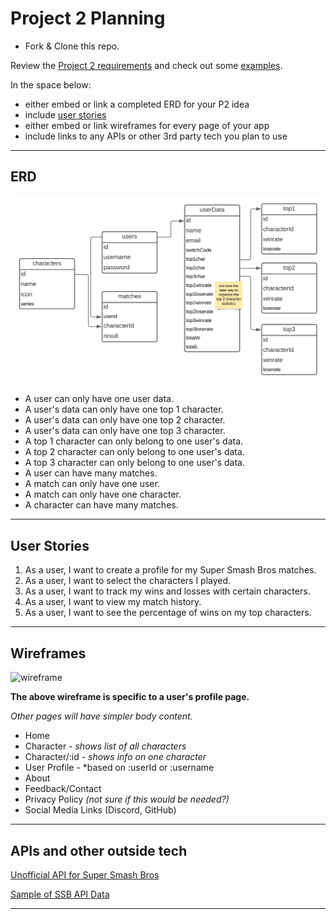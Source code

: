 # Project 2 Planning

* Fork & Clone this repo.

Review the [Project 2 requirements](https://tmdarneille.gitbook.io/seirfx/11-projects/project-2#project-feedback-evaluation) and check out some [examples](https://tmdarneille.gitbook.io/seirfx/11-projects/past-projects/project2).

In the space below:
* either embed or link a completed ERD for your P2 idea
* include [user stories](https://revelry.co/user-stories-that-dont-suck/)
* either embed or link wireframes for every page of your app
* include links to any APIs or other 3rd party tech you plan to use

----------------------------------------------------------
## ERD

![erd](erd.png)

* A user can only have one user data.
* A user's data can only have one top 1 character.
* A user's data can only have one top 2 character.
* A user's data can only have one top 3 character.
* A top 1 character can only belong to one user's data.
* A top 2 character can only belong to one user's data.
* A top 3 character can only belong to one user's data.
* A user can have many matches.
* A match can only have one user.
* A match can only have one character.
* A character can have many matches.

----------------------------------------------------------
## User Stories

1. As a user, I want to create a profile for my Super Smash Bros matches.
2. As a user, I want to select the characters I played.
3. As a user, I want to track my wins and losses with certain characters.
4. As a user, I want to view my match history.
5. As a user, I want to see the percentage of wins on my top characters.

----------------------------------------------------------
## Wireframes

![wireframe](https://i.imgur.com/5DDSttw.jpg)

**The above wireframe is specific to a user's profile page.** 

*Other pages will have simpler body content.*
* Home
* Character - *shows list of all characters*
* Character/:id - *shows info on one character*
* User Profile - *based on :userId or :username
* About
* Feedback/Contact
* Privacy Policy *(not sure if this would be needed?)*
* Social Media Links (Discord, GitHub)

----------------------------------------------------------
## APIs and other outside tech

[Unofficial API for Super Smash Bros](https://smashbros-unofficial-api.vercel.app/)

[Sample of SSB API Data](https://smashbros-unofficial-api.vercel.app/api/v1/ultimate/characters)

----------------------------------------------------------
